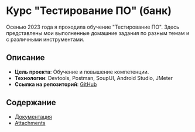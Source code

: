 # Курс "Тестирование ПО" (банк)

Осенью 2023 года я проходила обучение "Тестирование ПО". Здесь представлены мои выполненные домашние задания по разным темам и с различными инструментами. 

## Описание

- **Цель проекта**: Обучение и повышение компетенции.
- **Технологии**: Devtools, Postman, SoupUI, Android Studio, JMeter
- **Ссылка на репозиторий**: [GitHub](Projects/Testing-PO-Bank)

## Содержание

- [Документация](Testing-PO-Bank/Documents/)
- [Attachments](Testing-PO-Bank/Screenshots/)
